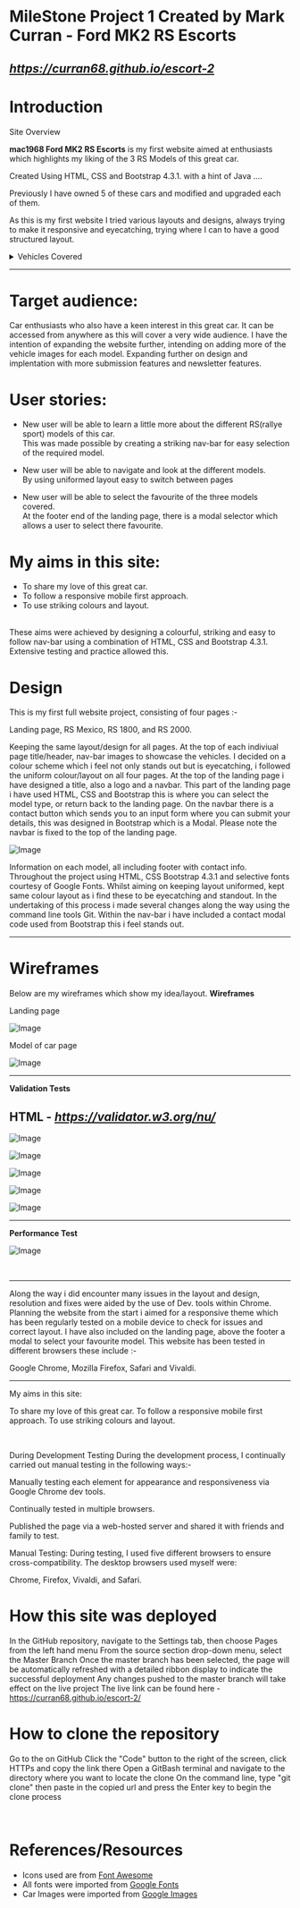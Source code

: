 # MileStone Project 1 Created by Mark Curran - Ford MK2 RS Escorts

## *https://curran68.github.io/escort-2*

# Introduction

Site Overview

**mac1968 Ford MK2 RS Escorts** is my first website aimed at enthusiasts which highlights my liking of the 3 RS Models of this great car.

Created Using HTML, CSS and Bootstrap 4.3.1. with a hint of Java ....


Previously I have owned 5 of these cars and modified and upgraded each of them.

As this is my first website I tried various layouts and designs, always trying 
to make it responsive and eyecatching, trying where I can to have a good structured layout.


<details>
<summary>Vehicles Covered</summary>
RS Mexico
<br>
RS 1800
<br>
RS 2000
</details>

***

# Target audience:

Car enthusiasts who also have a keen interest in this great car.
It can be accessed from anywhere as this will cover a very wide audience.
I have the intention of expanding the website further, intending on adding more of the vehicle images for each model.
Expanding further on design and implentation with more submission features and newsletter features.


# User stories:

* New user will be able to learn a little more about the different RS(rallye sport) models of this car.
    <br>
    This was made possible by creating a striking nav-bar for easy selection of the required model.

* New user will be able to navigate and look at the different models.
    <br>
    By using uniformed layout easy to switch between pages

* New user will be able to select the favourite of the three models covered.
    <br>
    At the footer end of the landing page, there is a modal selector which allows a user to select there favourite.

# My aims in this site:

* To share my love of this great car.
* To follow a responsive mobile first approach.
* To use striking colours and layout.
<br>
These aims were achieved by designing a colourful, striking and easy to follow nav-bar using a combination of HTML, CSS and Bootstrap 4.3.1.
Extensive testing and practice allowed this.

# Design

This is my first full website project, consisting of four pages :-

Landing page,
RS Mexico,
RS 1800,
and RS 2000.

Keeping the same layout/design for all pages. At the top of each indiviual page title/header,
nav-bar images to showcase the vehicles.
I decided on a colour scheme which i feel not only stands out but is eyecatching, i followed the uniform colour/layout on all four pages.
At the top of the landing page i have designed a title, also a logo and a navbar.
This part of the landing page i have used HTML, CSS and Bootstrap this is where you can select the model type, or return back to the landing page.
On the navbar there is a contact button which sends you to an input form where you can submit your details, this was designed in Bootstrap which is a Modal.
Please note the navbar is fixed to the top of the landing page. 

![Image](assets/readme/navbar.png)

Information on each model, all including footer with contact info.
Throughout the project using HTML, CSS Bootstrap 4.3.1 and selective fonts courtesy of Google Fonts.
Whilst aiming on keeping layout uniformed, kept same colour layout as i find these to be eyecatching and standout.
In the undertaking of this process i made several changes along the way using the command line tools Git.
Within the nav-bar i have included a contact modal code used from Bootstrap this i feel stands out.

***

# Wireframes

Below are my wireframes which show my idea/layout.
**Wireframes**
<br>

Landing page

![Image](assets/readme/landing.jpg)

Model of car page

![Image](assets/readme/cars.jpg)

***

**Validation Tests**

## HTML - *https://validator.w3.org/nu/*

![Image](assets/readme/landing.png)

![Image](assets/readme/mexico.png)

![Image](assets/readme/1800.png)

![Image](assets/readme/2000.png)

![Image](assets/readme/css.png)

***

**Performance Test**
<br>


![Image](assets/readme/performance.jpg)

<br>

***

Along the way i did encounter many issues in the layout and design, resolution and fixes were aided by the use of Dev. tools within Chrome.
Planning the website from the start i aimed for a responsive theme which has been regularly tested on a mobile device to check for issues and correct layout.
I have also included on the landing page, above the footer a modal to select your favourite model.
This website has been tested in different browsers these include :-

Google Chrome,
Mozilla Firefox,
Safari and 
Vivaldi.

***

My aims in this site:

To share my love of this great car.
To follow a responsive mobile first approach.
To use striking colours and layout.

<br>

During Development Testing
During the development process, I continually carried out manual testing in the following ways:-

Manually testing each element for appearance and responsiveness via Google Chrome dev tools.

Continually tested in multiple browsers.

Published the page via a web-hosted server and shared it with friends and family to test.

Manual Testing:
During testing, I used five different browsers to ensure cross-compatibility. The desktop browsers used myself were:

Chrome,
Firefox,
Vivaldi,
and Safari.

# How this site was deployed

In the GitHub repository, navigate to the Settings tab, then choose Pages from the left hand menu
From the source section drop-down menu, select the Master Branch
Once the master branch has been selected, the page will be automatically refreshed with a detailed ribbon display to indicate the successful deployment
Any changes pushed to the master branch will take effect on the live project
The live link can be found here - https://curran68.github.io/escort-2/

# How to clone the repository

Go to the  on GitHub
Click the "Code" button to the right of the screen, click HTTPs and copy the link there
Open a GitBash terminal and navigate to the directory where you want to locate the clone
On the command line, type "git clone" then paste in the copied url and press the Enter key to begin the clone process

<br>

# References/Resources

* Icons used are from [Font Awesome](https://www.fontawesome.com)
* All fonts were imported from [Google Fonts](https://fonts.google.com/)
* Car Images were imported from [Google Images](https://images.google.co.uk)




